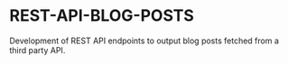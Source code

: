 # REST-API-BLOG-POSTS
Development of REST API endpoints to output blog posts fetched from a third party API.
